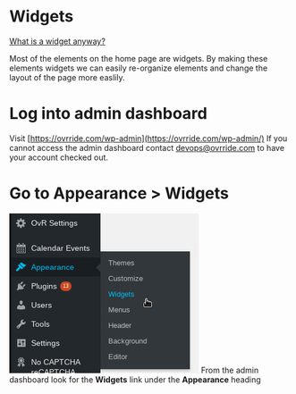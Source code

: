 <!-- TITLE: Add Widgets To Homepage -->
<!-- SUBTITLE: Add a widget or tile to the home page -->

# Widgets
[What is a widget anyway?](https://www.wpbeginner.com/glossary/widgets/)

Most of the elements on the home page are widgets. By making these elements widgets we can easily re-organize elements and change the layout of the page more easlily.

# Log into admin dashboard
Visit [https://ovrride.com/wp-admin](https://ovrride.com/wp-admin/)
If you cannot access the admin dashboard contact [devops@ovrride.com](mailto:devops@ovrride.com) to have your account checked out.

# Go to Appearance > Widgets
![Appearance Widgets](/uploads/appearance-widgets.png "Appearance Widgets")
From the admin dashboard look for the **Widgets** link under the **Appearance** heading